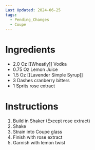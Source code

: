 ```yaml
---
Last Updated: 2024-06-25
tags:
  - Pending_Changes
  - Coupe
---
```


# Ingredients
- 2.0 Oz [[Wheatly]] Vodka
- 0.75 Oz Lemon Juice
- 1.5 Oz [[Lavender Simple Syrup]]
- 3 Dashes cranberry bitters
- 1 Sprits rose extract

# Instructions

1. Build in Shaker (Except rose extract)
2. Shake
3. Strain into Coupe glass
4. Finish with rose extract
5. Garnish with lemon twist